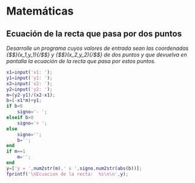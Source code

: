 ﻿# Matemáticas

## Ecuación de la recta que pasa por dos puntos

*Desarrolle un programa cuyos valores de entrada sean las coordenadas
{$$}(x_1,y_1){/$$} y {$$}(x_2,y_2){/$$} de dos puntos y que devuelva en pantalla la
ecuación de la recta que pasa por estos puntos.*

```matlab
x1=input('x1: ');
y1=input('y1: ');
x2=input('x2: ');
y2=input('y2: ');
m=(y2-y1)/(x2-x1);
b=(-x1*m)+y1;
if b<0
    signo='- ';
elseif b>0 
    signo='+ ';
else
    signo='';
    b='';
end 
if m==1
    m='';
end
y=['y = ',num2str(m),' x ',signo,num2str(abs(b))];
fprintf('\nEcuacion de la recta:  %s\n\n',y);
```